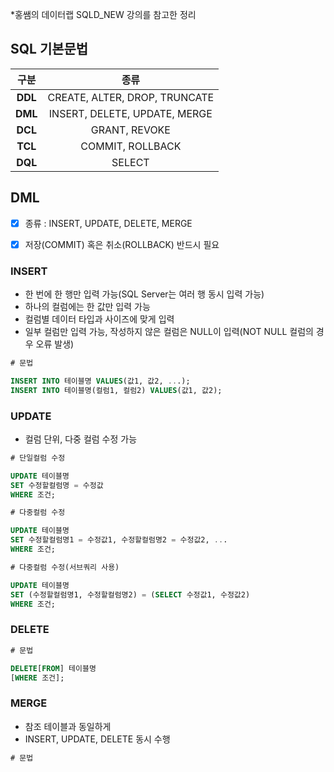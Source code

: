 *홍쌤의 데이터랩 SQLD_NEW 강의를 참고한 정리

## SQL 기본문법

구분|종류
:---:|:---:
**DDL** | CREATE, ALTER, DROP, TRUNCATE
**DML** | INSERT, DELETE, UPDATE, MERGE
**DCL** | GRANT, REVOKE
**TCL** | COMMIT, ROLLBACK
**DQL** | SELECT



## DML

- [x] 종류 : INSERT, UPDATE, DELETE, MERGE
- [x] 저장(COMMIT) 혹은 취소(ROLLBACK) 반드시 필요


### INSERT

- 한 번에 한 행만 입력 가능(SQL Server는 여러 행 동시 입력 가능)
- 하나의 컬럼에는 한 값만 입력 가능
- 컬럼별 데이터 타입과 사이즈에 맞게 입력
- 일부 컬럼만 입력 가능, 작성하지 않은 컬럼은 NULL이 입력(NOT NULL 컬럼의 경우 오류 발생)


```SQL
# 문법

INSERT INTO 테이블명 VALUES(값1, 값2, ...);
INSERT INTO 테이블명(컬럼1, 컬럼2) VALUES(값1, 값2);
```


### UPDATE

- 컬럼 단위, 다중 컬럼 수정 가능


```SQL
# 단일컬럼 수정

UPDATE 테이블명
SET 수정할컬럼명 = 수정값
WHERE 조건;
```

```SQL
# 다중컬럼 수정

UPDATE 테이블명
SET 수정할컬럼명1 = 수정값1, 수정할컬럼명2 = 수정값2, ...
WHERE 조건;
```
```SQL
# 다중컬럼 수정(서브쿼리 사용)

UPDATE 테이블명
SET (수정할컬럼명1, 수정할컬럼명2) = (SELECT 수정값1, 수정값2)
WHERE 조건;
```


### DELETE

```SQL
# 문법

DELETE[FROM] 테이블명
[WHERE 조건];
```


### MERGE

- 참조 테이블과 동일하게
- INSERT, UPDATE, DELETE 동시 수행


```SQL
# 문법


```
















